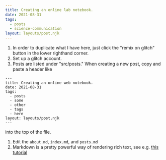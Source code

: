 ```yaml
---
title: Creating an online lab notebook.
date: 2021-08-31
tags:
  - posts
  - science-communication
layout: layouts/post.njk
---
```


1. In order to duplicate what I have here, just click the "remix on glitch" button in the lower righthand corner. 
1. Set up a glitch account.
1. Posts are listed under "src/posts." When creating a new post, copy and paste a header like
```
---
title: Creating an online web notebook.
date: 2021-08-31
tags:
  - posts
  - some
  - other
  - tags
  - here
layout: layouts/post.njk
---

```
into the top of the file. 
1. Edit the `about.md`, `index.md`, and `posts.md` 
1. Markdown is a pretty powerful way of rendering rich text, see e.g. [this tutorial](https://www.writethedocs.org/guide/writing/markdown/)










